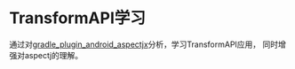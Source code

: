 # TransformAPI学习

通过对[gradle_plugin_android_aspectjx](https://github.com/HujiangTechnology/gradle_plugin_android_aspectjx)分析，学习TransformAPI应用，
同时增强对aspectj的理解。